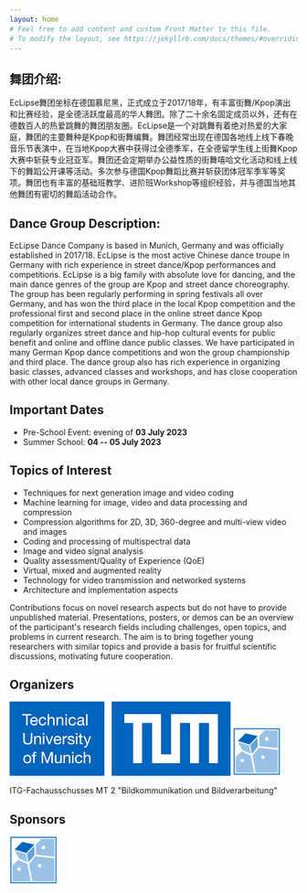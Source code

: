 ```yaml
---
layout: home
# Feel free to add content and custom Front Matter to this file.
# To modify the layout, see https://jekyllrb.com/docs/themes/#overriding-theme-defaults
---
```


## 舞团介绍:
EcLipse舞团坐标在德国慕尼黑，正式成立于2017/18年，有丰富街舞/Kpop演出和比赛经验，是全德活跃度最高的华人舞团。除了二十余名固定成员以外，还有在德数百人的热爱跳舞的舞团朋友圈。EcLipse是一个对跳舞有着绝对热爱的大家庭，舞团的主要舞种是Kpop和街舞编舞。舞团经常出现在德国各地线上线下春晚音乐节表演中，在当地Kpop大赛中获得过全德季军，在全德留学生线上街舞Kpop大赛中斩获专业冠亚军。舞团还会定期举办公益性质的街舞嘻哈文化活动和线上线下的舞蹈公开课等活动。多次参与德国Kpop舞蹈比赛并斩获团体冠军季军等奖项。舞团也有丰富的基础班教学、进阶班Workshop等组织经验，并与德国当地其他舞团有密切的舞蹈活动合作。

## Dance Group Description:
EcLipse Dance Company is based in Munich, Germany and was officially established in 2017/18. EcLipse is the most active Chinese dance troupe in Germany with rich experience in street dance/Kpop performances and competitions. EcLipse is a big family with absolute love for dancing, and the main dance genres of the group are Kpop and street dance choreography. The group has been regularly performing in spring festivals all over Germany, and has won the third place in the local Kpop competition and the professional first and second place in the online street dance Kpop competition for international students in Germany. The dance group also regularly organizes street dance and hip-hop cultural events for public benefit and online and offline dance public classes. We have participated in many German Kpop dance competitions and won the group championship and third place. The dance group also has rich experience in organizing basic classes, advanced classes and workshops, and has close cooperation with other local dance groups in Germany.

## Important Dates

* Pre-School Event: evening of **03 July 2023** 
* Summer School: **04 -- 05 July 2023** 

## Topics of Interest

* Techniques for next generation image and video coding
* Machine learning for image, video and data processing and compression
* Compression algorithms for 2D, 3D, 360-degree and multi-view video and images
* Coding and processing of multispectral data
* Image and video signal analysis
* Quality assessment/Quality of Experience (QoE)
* Virtual, mixed and augmented reality
* Technology for video transmission and networked systems
* Architecture and implementation aspects

Contributions focus on novel research aspects but do not have to provide unpublished material. Presentations, posters, or demos can be an overview of the participant's research fields including challenges, open topics, and problems in current research. 
The aim is to bring together young researchers with similar topics and provide a basis for fruitful scientific discussions, motivating future cooperation.

## Organizers 

![TUM logo](/assets/images/tum-logo.png) 
![LMT logo](/assets/images/lmt-logo.png)

ITG-Fachausschusses MT 2 "Bildkommunikation und Bildverarbeitung"

## Sponsors

[![technoteam logo](/assets/images/lmt-logo.png)](https://www.ce.cit.tum.de/lmt/startseite/)
